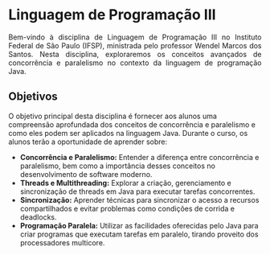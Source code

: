 # Linguagem de Programação III
<p align="justify">Bem-vindo à disciplina de Linguagem de Programação III no Instituto Federal de São Paulo (IFSP), ministrada pelo professor Wendel Marcos dos Santos. Nesta disciplina, exploraremos os conceitos avançados de concorrência e paralelismo no contexto da linguagem de programação Java.
</p>

<h2>Objetivos</h2>
<p>O objetivo principal desta disciplina é fornecer aos alunos uma compreensão aprofundada dos conceitos de concorrência e paralelismo e como eles podem ser aplicados na linguagem Java. Durante o curso, os alunos terão a oportunidade de aprender sobre:
</p>

* <strong>Concorrência e Paralelismo:</strong> Entender a diferença entre concorrência e paralelismo, bem como a importância desses conceitos no desenvolvimento de software moderno.
* <strong>Threads e Multithreading:</strong> Explorar a criação, gerenciamento e sincronização de threads em Java para executar tarefas concorrentes.
* <strong>Sincronização:</strong> Aprender técnicas para sincronizar o acesso a recursos compartilhados e evitar problemas como condições de corrida e deadlocks.
* <strong>Programação Paralela:</strong> Utilizar as facilidades oferecidas pelo Java para criar programas que executam tarefas em paralelo, tirando proveito dos processadores multicore.






